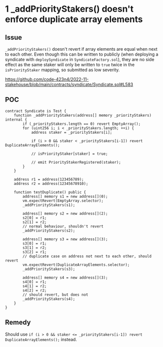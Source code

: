 # 1 _addPriorityStakers() doesn't enforce duplicate array elements

## Issue

`_addPriorityStakers()` doesn't revert if array elements are equal when next to each other.
Even though this can be written to publicly (when deploying a syndicate with `deploySyndicate` in `SyndicateFactory.sol`), they are no side effect as the same staker will only be written to `true` twice in the `isPriorityStaker` mapping, so submitted as low severity.

https://github.com/code-423n4/2022-11-stakehouse/blob/main/contracts/syndicate/Syndicate.sol#L583

## POC

```solidity
contract Syndicate is Test {
    function _addPriorityStakers(address[] memory _priorityStakers) internal {
        if (_priorityStakers.length == 0) revert EmptyArray();
        for (uint256 i; i < _priorityStakers.length; ++i) {
            address staker = _priorityStakers[i];

            if (i > 0 && staker < _priorityStakers[i-1]) revert DuplicateArrayElements();

            // isPriorityStaker[staker] = true;

            // emit PriorityStakerRegistered(staker);
        }
    }

    address r1 = address(123456789);
    address r2 = address(12345678910);

    function testDuplicate() public {
        address[] memory s1 = new address[](0);
        vm.expectRevert(EmptyArray.selector);
        _addPriorityStakers(s1);

        address[] memory s2 = new address[](2);
        s2[0] = r1;
        s2[1] = r2;
        // normal behaviour, shouldn't revert
        _addPriorityStakers(s2);

        address[] memory s3 = new address[](3);
        s3[0] = r1;
        s3[1] = r2;
        s3[2] = r1;
        // duplicate case on address not next to each other, should revert
        vm.expectRevert(DuplicateArrayElements.selector);
        _addPriorityStakers(s3);

        address[] memory s4 = new address[](3);
        s4[0] = r1;
        s4[1] = r2;
        s4[2] = r2;
        // should revert, but does not
        _addPriorityStakers(s4);
    }
}
```

## Remedy

Should use `if (i > 0 && staker <= _priorityStakers[i-1]) revert DuplicateArrayElements();` instead.